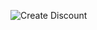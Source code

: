 
![Create Discount](https://github.com/princevietle/COGS121/blob/master/screenshots/18361769_10211389644430245_1238928929_n.jpg)
